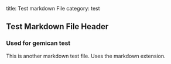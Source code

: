 title: Test markdown File
category: test

## Test Markdown File Header

### Used for gemican test

This is another markdown test file.  Uses the markdown extension.
